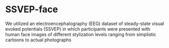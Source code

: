 # SSVEP-face
We utilized an electroencephalography (EEG) dataset of steady-state visual evoked potentials (SSVEP) in which participants were presented with human face images of different stylization levels ranging from simplistic cartoons to actual photographs
